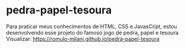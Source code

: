 # pedra-papel-tesoura
Para praticar meus conhecimentos de HTML, CSS e JavasCript, estou desenvolvendo esse projeto do famoso jogo de pedra, papel e tesoura. Visualizar: https://romulo-milani.github.io/pedra-papel-tesoura
